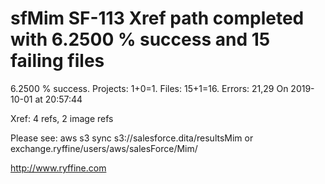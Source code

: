 # sfMim SF-113 Xref path completed with 6.2500 % success and 15 failing files

6.2500 % success. Projects: 1+0=1.  Files: 15+1=16. Errors: 21,29  On 2019-10-01 at 20:57:44

Xref: 4 refs, 2 image refs

Please see: aws s3 sync s3://salesforce.dita/resultsMim or exchange.ryffine/users/aws/salesForce/Mim/

http://www.ryffine.com
